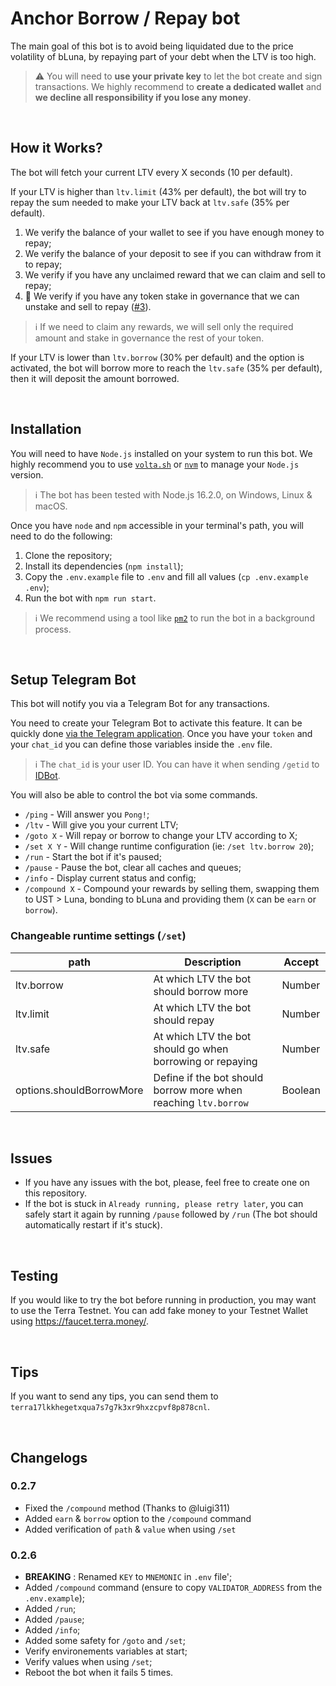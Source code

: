 # Anchor Borrow / Repay bot

The main goal of this bot is to avoid being liquidated due to the price volatility of bLuna, by repaying part of your debt when the LTV is too high.

> :warning: You will need to **use your private key** to let the bot create and sign transactions.
> We highly recommend to **create a dedicated wallet** and **we decline all responsibility if you lose any money**.

<br />

## How it Works?

The bot will fetch your current LTV every X seconds (10 per default).

If your LTV is higher than `ltv.limit` (43% per default), the bot will try to repay the sum needed to make your LTV back at `ltv.safe` (35% per default).

1. We verify the balance of your wallet to see if you have enough money to repay;
2. We verify the balance of your deposit to see if you can withdraw from it to repay;
3. We verify if you have any unclaimed reward that we can claim and sell to repay;
4. :construction: We verify if you have any token stake in governance that we can unstake and sell to repay ([#3](https://github.com/RomainLanz/anchor-borrow-bot/issues/)).

> :information_source: If we need to claim any rewards, we will sell only the required amount and stake in governance the rest of your token.

If your LTV is lower than `ltv.borrow` (30% per default) and the option is activated, the bot will borrow more to reach the `ltv.safe` (35% per default), then it will deposit the amount borrowed.

<br />

## Installation

You will need to have `Node.js` installed on your system to run this bot.
We highly recommend you to use [`volta.sh`](https://volta.sh/) or [`nvm`](https://github.com/nvm-sh/nvm) to manage your `Node.js` version.

> :information_source: The bot has been tested with Node.js 16.2.0, on Windows, Linux & macOS.

Once you have `node` and `npm` accessible in your terminal's path, you will need to do the following:

1. Clone the repository;
2. Install its dependencies (`npm install`);
3. Copy the `.env.example` file to `.env` and fill all values (`cp .env.example .env`);
4. Run the bot with `npm run start`.

> :information_source: We recommend using a tool like [`pm2`](https://github.com/Unitech/pm2) to run the bot in a background process.

<br />

## Setup Telegram Bot

This bot will notify you via a Telegram Bot for any transactions.

You need to create your Telegram Bot to activate this feature. It can be quickly done [via the Telegram application](https://core.telegram.org/bots#6-botfather).
Once you have your `token` and your `chat_id` you can define those variables inside the `.env` file.

> :information_source: The `chat_id` is your user ID. You can have it when sending `/getid` to [IDBot](https://t.me/myidbot).

You will also be able to control the bot via some commands.

- `/ping` - Will answer you `Pong!`;
- `/ltv` - Will give you your current LTV;
- `/goto X` - Will repay or borrow to change your LTV according to X;
- `/set X Y` - Will change runtime configuration (ie: `/set ltv.borrow 20`);
- `/run` - Start the bot if it's paused;
- `/pause` - Pause the bot, clear all caches and queues;
- `/info` - Display current status and config;
- `/compound X` - Compound your rewards by selling them, swapping them to UST > Luna, bonding to bLuna and providing them (`X` can be `earn` or `borrow`).

### Changeable runtime settings (`/set`)

| path                     | Description                                                     | Accept  |
| ------------------------ | --------------------------------------------------------------- | ------- |
| ltv.borrow               | At which LTV the bot should borrow more                         | Number  |
| ltv.limit                | At which LTV the bot should repay                               | Number  |
| ltv.safe                 | At which LTV the bot should go when borrowing or repaying       | Number  |
| options.shouldBorrowMore | Define if the bot should borrow more when reaching `ltv.borrow` | Boolean |

<br />

## Issues

- If you have any issues with the bot, please, feel free to create one on this repository.
- If the bot is stuck in `Already running, please retry later`, you can safely start it again by running `/pause` followed by `/run` (The bot should automatically restart if it's stuck).

<br />

## Testing

If you would like to try the bot before running in production, you may want to use the Terra Testnet.
You can add fake money to your Testnet Wallet using https://faucet.terra.money/.

<br />

## Tips

If you want to send any tips, you can send them to `terra17lkkhegetxqua7s7g7k3xr9hxzcpvf8p878cnl`.

<br />

## Changelogs

### 0.2.7

- Fixed the `/compound` method (Thanks to @luigi311)
- Added `earn` & `borrow` option to the `/compound` command
- Added verification of `path` & `value` when using `/set`

### 0.2.6

- **BREAKING** : Renamed `KEY` to `MNEMONIC` in `.env` file';
- Added `/compound` command (ensure to copy `VALIDATOR_ADDRESS` from the `.env.example`);
- Added `/run`;
- Added `/pause`;
- Added `/info`;
- Added some safety for `/goto` and `/set`;
- Verify environements variables at start;
- Verify values when using `/set`;
- Reboot the bot when it fails 5 times.
